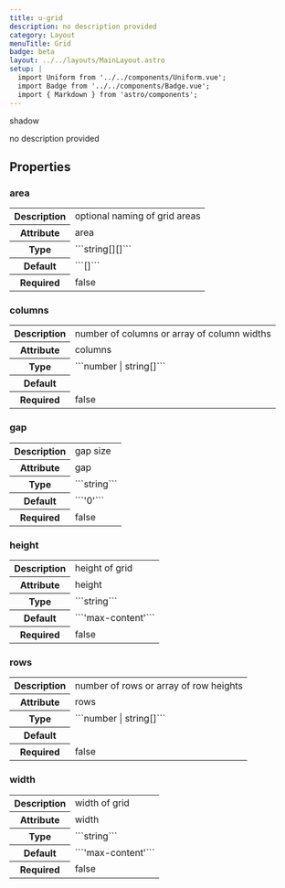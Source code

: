 ```yaml
---
title: u-grid
description: no description provided
category: Layout
menuTitle: Grid
badge: beta
layout: ../../layouts/MainLayout.astro
setup: |
  import Uniform from '../../components/Uniform.vue';
  import Badge from '../../components/Badge.vue';
  import { Markdown } from 'astro/components';
---
```


<Badge> shadow </Badge>

no description provided

## Properties

### area

<table>
<tr><th>Description</th><td><Markdown>optional naming of grid areas</Markdown></td></tr>
<tr><th>Attribute</th><td><Markdown>area</Markdown></td></tr>
<tr><th>Type</th><td><Markdown>```string[][]```</Markdown></td></tr>
<tr><th>Default</th><td><Markdown>```[]```</Markdown></td></tr>
<tr><th>Required</th><td><Markdown>false</Markdown></td></tr>
</table>

### columns

<table>
<tr><th>Description</th><td><Markdown>number of columns or array of column widths</Markdown></td></tr>
<tr><th>Attribute</th><td><Markdown>columns</Markdown></td></tr>
<tr><th>Type</th><td><Markdown>```number | string[]```</Markdown></td></tr>
<tr><th>Default</th><td><Markdown></Markdown></td></tr>
<tr><th>Required</th><td><Markdown>false</Markdown></td></tr>
</table>

### gap

<table>
<tr><th>Description</th><td><Markdown>gap size</Markdown></td></tr>
<tr><th>Attribute</th><td><Markdown>gap</Markdown></td></tr>
<tr><th>Type</th><td><Markdown>```string```</Markdown></td></tr>
<tr><th>Default</th><td><Markdown>```'0'```</Markdown></td></tr>
<tr><th>Required</th><td><Markdown>false</Markdown></td></tr>
</table>

### height

<table>
<tr><th>Description</th><td><Markdown>height of grid</Markdown></td></tr>
<tr><th>Attribute</th><td><Markdown>height</Markdown></td></tr>
<tr><th>Type</th><td><Markdown>```string```</Markdown></td></tr>
<tr><th>Default</th><td><Markdown>```'max-content'```</Markdown></td></tr>
<tr><th>Required</th><td><Markdown>false</Markdown></td></tr>
</table>

### rows

<table>
<tr><th>Description</th><td><Markdown>number of rows or array of row heights</Markdown></td></tr>
<tr><th>Attribute</th><td><Markdown>rows</Markdown></td></tr>
<tr><th>Type</th><td><Markdown>```number | string[]```</Markdown></td></tr>
<tr><th>Default</th><td><Markdown></Markdown></td></tr>
<tr><th>Required</th><td><Markdown>false</Markdown></td></tr>
</table>

### width

<table>
<tr><th>Description</th><td><Markdown>width of grid</Markdown></td></tr>
<tr><th>Attribute</th><td><Markdown>width</Markdown></td></tr>
<tr><th>Type</th><td><Markdown>```string```</Markdown></td></tr>
<tr><th>Default</th><td><Markdown>```'max-content'```</Markdown></td></tr>
<tr><th>Required</th><td><Markdown>false</Markdown></td></tr>
</table>

</table>

</table>
